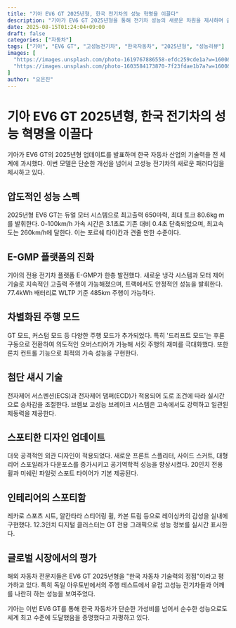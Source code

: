 ```yaml
---
title: "기아 EV6 GT 2025년형, 한국 전기차의 성능 혁명을 이끌다"
description: "기아가 EV6 GT 2025년형을 통해 전기차 성능의 새로운 차원을 제시하며 글로벌 고성능 전기차 시장에서 한국 브랜드의 위상을 한층 끌어올렸다."
date: 2025-08-15T01:24:04+09:00
draft: false
categories: ["자동차"]
tags: ["기아", "EV6 GT", "고성능전기차", "한국자동차", "2025년형", "성능리뷰"]
images: [
  "https://images.unsplash.com/photo-1619767886558-efdc259cde1a?w=1600&h=900&fit=crop&q=95",
  "https://images.unsplash.com/photo-1603584173870-7f23fdae1b7a?w=1600&h=900&fit=crop&q=95"
]
author: "오은진"
---
```


<h1>기아 EV6 GT 2025년형, 한국 전기차의 성능 혁명을 이끌다</h1>

<p>기아가 EV6 GT의 2025년형 업데이트를 발표하며 한국 자동차 산업의 기술력을 전 세계에 과시했다. 이번 모델은 단순한 개선을 넘어서 고성능 전기차의 새로운 패러다임을 제시하고 있다.</p>

<h2>압도적인 성능 스펙</h2>

<p>2025년형 EV6 GT는 듀얼 모터 시스템으로 최고출력 650마력, 최대 토크 80.6kg·m를 발휘한다. 0-100km/h 가속 시간은 3.1초로 기존 대비 0.4초 단축되었으며, 최고속도는 260km/h에 달한다. 이는 포르쉐 타이칸과 견줄 만한 수준이다.</p>

<h2>E-GMP 플랫폼의 진화</h2>

<p>기아의 전용 전기차 플랫폼 E-GMP가 한층 발전했다. 새로운 냉각 시스템과 모터 제어 기술로 지속적인 고출력 주행이 가능해졌으며, 트랙에서도 안정적인 성능을 발휘한다. 77.4kWh 배터리로 WLTP 기준 485km 주행이 가능하다.</p>

<h2>차별화된 주행 모드</h2>

<p>GT 모드, 커스텀 모드 등 다양한 주행 모드가 추가되었다. 특히 '드리프트 모드'는 후륜구동으로 전환하여 의도적인 오버스티어가 가능해 서킷 주행의 재미를 극대화했다. 또한 론치 컨트롤 기능으로 최적의 가속 성능을 구현한다.</p>

<h2>첨단 섀시 기술</h2>

<p>전자제어 서스펜션(ECS)과 전자제어 댐퍼(ECD)가 적용되어 도로 조건에 따라 실시간으로 승차감을 조절한다. 브렘보 고성능 브레이크 시스템은 고속에서도 강력하고 일관된 제동력을 제공한다.</p>

<h2>스포티한 디자인 업데이트</h2>

<p>더욱 공격적인 외관 디자인이 적용되었다. 새로운 프론트 스플리터, 사이드 스커트, 대형 리어 스포일러가 다운포스를 증가시키고 공기역학적 성능을 향상시켰다. 20인치 전용 휠과 미쉐린 파일럿 스포트 타이어가 기본 제공된다.</p>

<h2>인테리어의 스포티함</h2>

<p>레카로 스포츠 시트, 알칸타라 스티어링 휠, 카본 트림 등으로 레이싱카의 감성을 실내에 구현했다. 12.3인치 디지털 클러스터는 GT 전용 그래픽으로 성능 정보를 실시간 표시한다.</p>

<h2>글로벌 시장에서의 평가</h2>

<p>해외 자동차 전문지들은 EV6 GT 2025년형을 "한국 자동차 기술력의 정점"이라고 평가하고 있다. 특히 독일 아우토반에서의 주행 테스트에서 유럽 고성능 전기차들과 어깨를 나란히 하는 성능을 보여주었다.</p>

<p>기아는 이번 EV6 GT를 통해 한국 자동차가 단순한 가성비를 넘어서 순수한 성능으로도 세계 최고 수준에 도달했음을 증명했다고 자평하고 있다.</p> 